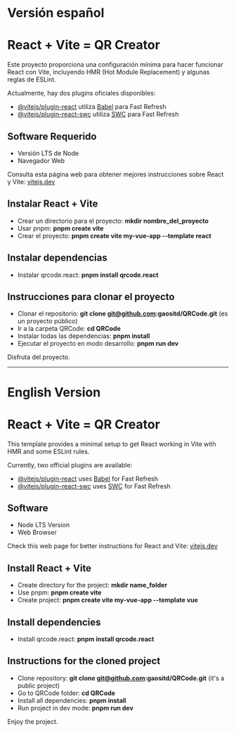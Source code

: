 # Versión español

# React + Vite = QR Creator

Este proyecto proporciona una configuración mínima para hacer funcionar React con Vite, incluyendo HMR (Hot Module Replacement) y algunas reglas de ESLint.

Actualmente, hay dos plugins oficiales disponibles:

- [@vitejs/plugin-react](https://github.com/vitejs/vite-plugin-react/blob/main/packages/plugin-react/README.md) utiliza [Babel](https://babeljs.io/) para Fast Refresh
- [@vitejs/plugin-react-swc](https://github.com/vitejs/vite-plugin-react-swc) utiliza [SWC](https://swc.rs/) para Fast Refresh

## Software Requerido
- Versión LTS de Node
- Navegador Web

Consulta esta página web para obtener mejores instrucciones sobre React y Vite: [vitejs.dev](https://vitejs.dev/guide/)

## Instalar React + Vite
- Crear un directorio para el proyecto: **mkdir nombre_del_proyecto**
- Usar pnpm: **pnpm create vite**
- Crear el proyecto: **pnpm create vite my-vue-app --template react**

## Instalar dependencias
- Instalar qrcode.react: **pnpm install qrcode.react**

## Instrucciones para clonar el proyecto
- Clonar el repositorio: **git clone git@github.com:gaositd/QRCode.git** (es un proyecto público)
- Ir a la carpeta QRCode: **cd QRCode**
- Instalar todas las dependencias: **pnpm install**
- Ejecutar el proyecto en modo desarrollo: **pnpm run dev**

Disfruta del proyecto.

---

# English Version

# React + Vite = QR Creator

This template provides a minimal setup to get React working in Vite with HMR and some ESLint rules.

Currently, two official plugins are available:

- [@vitejs/plugin-react](https://github.com/vitejs/vite-plugin-react/blob/main/packages/plugin-react/README.md) uses [Babel](https://babeljs.io/) for Fast Refresh
- [@vitejs/plugin-react-swc](https://github.com/vitejs/vite-plugin-react-swc) uses [SWC](https://swc.rs/) for Fast Refresh

## Software
- Node LTS Version
- Web Browser

Check this web page for better instructions for React and Vite: [vitejs.dev](https://vitejs.dev/guide/)

## Install React + Vite
- Create directory for the project: **mkdir name_folder**
- Use pnpm: **pnpm create vite**
- Create project: **pnpm create vite my-vue-app --template vue**

## Install dependencies
- Install qrcode.react: **pnpm install qrcode.react**

## Instructions for the cloned project
- Clone repository: **git clone git@github.com:gaositd/QRCode.git** (it's a public project)
- Go to QRCode folder: **cd QRCode**
- Install all dependencies: **pnpm install**
- Run project in dev mode: **pnpm run dev**

Enjoy the project.